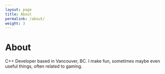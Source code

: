```yaml
---
layout: page
title: About
permalink: /about/
weight: 3
---
```


# **About**

C++ Developer based in Vancouver, BC. I make fun, sometimes maybe even useful things, often related to gaming.
